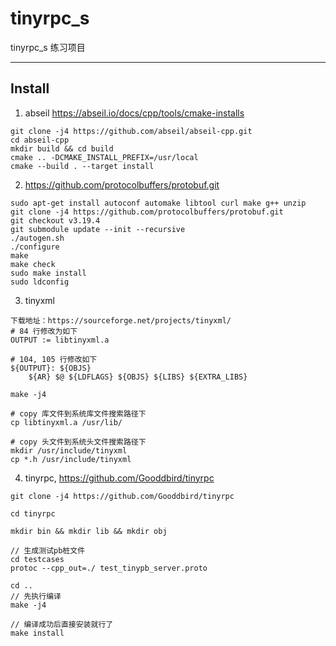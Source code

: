 # tinyrpc_s

tinyrpc_s 练习项目

---

## Install

1. abseil https://abseil.io/docs/cpp/tools/cmake-installs
 
```
git clone -j4 https://github.com/abseil/abseil-cpp.git
cd abseil-cpp
mkdir build && cd build
cmake .. -DCMAKE_INSTALL_PREFIX=/usr/local
cmake --build . --target install
```
2. https://github.com/protocolbuffers/protobuf.git

```
sudo apt-get install autoconf automake libtool curl make g++ unzip
git clone -j4 https://github.com/protocolbuffers/protobuf.git
git checkout v3.19.4
git submodule update --init --recursive
./autogen.sh
./configure
make
make check
sudo make install
sudo ldconfig
```

3. tinyxml

```
下载地址：https://sourceforge.net/projects/tinyxml/
# 84 行修改为如下
OUTPUT := libtinyxml.a 

# 104, 105 行修改如下
${OUTPUT}: ${OBJS}
	${AR} $@ ${LDFLAGS} ${OBJS} ${LIBS} ${EXTRA_LIBS}

make -j4

# copy 库文件到系统库文件搜索路径下
cp libtinyxml.a /usr/lib/

# copy 头文件到系统头文件搜索路径下 
mkdir /usr/include/tinyxml
cp *.h /usr/include/tinyxml
```

4. tinyrpc, https://github.com/Gooddbird/tinyrpc

```
git clone -j4 https://github.com/Gooddbird/tinyrpc

cd tinyrpc

mkdir bin && mkdir lib && mkdir obj

// 生成测试pb桩文件
cd testcases
protoc --cpp_out=./ test_tinypb_server.proto

cd ..
// 先执行编译
make -j4

// 编译成功后直接安装就行了
make install
```
